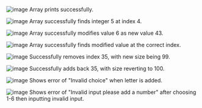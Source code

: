  ![image](https://github.com/user-attachments/assets/1b72a8a7-1aef-4d84-aab0-a8a34e29346e)
Array prints successfully.

 ![image](https://github.com/user-attachments/assets/e5273056-b7d5-486a-899e-9a105775bfc8)
Array successfully finds integer 5 at index 4.

 ![image](https://github.com/user-attachments/assets/f68f67f8-98d1-4dd6-b1d5-a4bea36ec4b9)
Array successfully modifies value 6 as new value 43.

 ![image](https://github.com/user-attachments/assets/d7f6ea87-450b-4bb7-9b64-a3debeb052ae)
Array successfully finds modified value at the correct index.

 ![image](https://github.com/user-attachments/assets/1593ae8a-5a38-4429-905c-74774d49d303)
Successfully removes index 35, with new size being 99.

 ![image](https://github.com/user-attachments/assets/7fb6fb3e-ad1f-4a6e-a6a4-b1e3215f5699)
Successfully adds back 35, with size reverting to 100.

 ![image](https://github.com/user-attachments/assets/a53dc8c3-aed4-4839-bb75-19bda8df5afa)
Shows error of "Invalid choice" when letter is added.

 ![image](https://github.com/user-attachments/assets/efab744b-ab99-4d72-ba9e-0f432a9d9392)
Shows error of "Invalid input please add a number" after choosing 1-6 then inputting invalid input.
